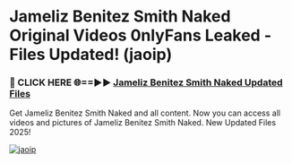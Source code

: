 # Jameliz Benitez Smith Naked Original Videos 0nlyFans Leaked - Files Updated! (jaoip)

<h3>🔴 CLICK HERE 🌐==►► <a href="https://tinyurl.com/up5wt9bj" rel="nofollow">Jameliz Benitez Smith Naked Updated Files</a></h3>

Get Jameliz Benitez Smith Naked and all content. Now you can access all videos and pictures of Jameliz Benitez Smith Naked. New Updated Files 2025!

[![jaoip](https://i.imgur.com/ABiUzMV.gif)](https://tinyurl.com/up5wt9bj)
